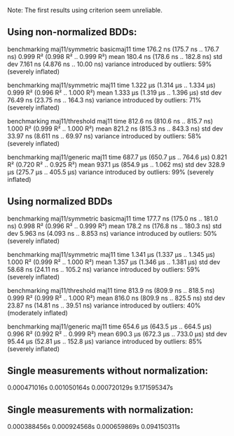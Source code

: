 Note: The first results using criterion seem unreliable.

## Using non-normalized BDDs:

benchmarking maj11/symmetric basicmaj11
time                 176.2 ns   (175.7 ns .. 176.7 ns)
                     0.999 R²   (0.998 R² .. 0.999 R²)
mean                 180.4 ns   (178.6 ns .. 182.8 ns)
std dev              7.161 ns   (4.876 ns .. 10.00 ns)
variance introduced by outliers: 59% (severely inflated)

benchmarking maj11/symmetric maj11
time                 1.322 μs   (1.314 μs .. 1.334 μs)
                     0.999 R²   (0.996 R² .. 1.000 R²)
mean                 1.333 μs   (1.319 μs .. 1.396 μs)
std dev              76.49 ns   (23.75 ns .. 164.3 ns)
variance introduced by outliers: 71% (severely inflated)

benchmarking maj11/threshold maj11
time                 812.6 ns   (810.6 ns .. 815.7 ns)
                     1.000 R²   (0.999 R² .. 1.000 R²)
mean                 821.2 ns   (815.3 ns .. 843.3 ns)
std dev              33.97 ns   (8.611 ns .. 69.97 ns)
variance introduced by outliers: 58% (severely inflated)

benchmarking maj11/generic maj11
time                 687.7 μs   (650.7 μs .. 764.6 μs)
                     0.821 R²   (0.720 R² .. 0.925 R²)
mean                 937.1 μs   (854.9 μs .. 1.062 ms)
std dev              328.9 μs   (275.7 μs .. 405.5 μs)
variance introduced by outliers: 99% (severely inflated)

## Using normalized BDDs

benchmarking maj11/symmetric basicmaj11
time                 177.7 ns   (175.0 ns .. 181.0 ns)
                     0.998 R²   (0.996 R² .. 0.999 R²)
mean                 178.2 ns   (176.8 ns .. 180.3 ns)
std dev              5.963 ns   (4.093 ns .. 8.853 ns)
variance introduced by outliers: 50% (severely inflated)

benchmarking maj11/symmetric maj11
time                 1.341 μs   (1.337 μs .. 1.345 μs)
                     1.000 R²   (0.999 R² .. 1.000 R²)
mean                 1.357 μs   (1.346 μs .. 1.381 μs)
std dev              58.68 ns   (24.11 ns .. 105.2 ns)
variance introduced by outliers: 59% (severely inflated)

benchmarking maj11/threshold maj11
time                 813.9 ns   (809.9 ns .. 818.5 ns)
                     0.999 R²   (0.999 R² .. 1.000 R²)
mean                 816.0 ns   (809.9 ns .. 825.5 ns)
std dev              23.87 ns   (14.81 ns .. 39.51 ns)
variance introduced by outliers: 40% (moderately inflated)

benchmarking maj11/generic maj11
time                 654.6 μs   (643.5 μs .. 664.5 μs)
                     0.996 R²   (0.992 R² .. 0.999 R²)
mean                 690.3 μs   (672.3 μs .. 733.0 μs)
std dev              95.44 μs   (52.81 μs .. 152.8 μs)
variance introduced by outliers: 85% (severely inflated)

## Single measurements without normalization:

0.000471016s
0.001050164s
0.000720129s
9.171595347s

## Single measurements with normalization:

0.000388456s
0.000924568s
0.000659869s
0.094150311s